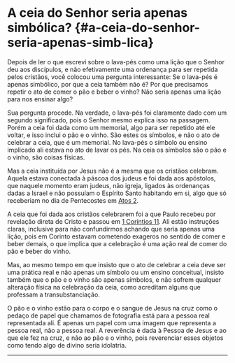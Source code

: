 # A ceia do Senhor seria apenas simbólica? {#a-ceia-do-senhor-seria-apenas-simb-lica}

Depois de ler o que escrevi sobre o lava-pés como uma lição que o Senhor deu aos discípulos, e não efetivamente uma ordenança para ser repetida pelos cristãos, você colocou uma pergunta interessante: Se o lava-pés é apenas simbólico, por que a ceia também não é? Por que precisamos repetir o ato de comer o pão e beber o vinho? Não seria apenas uma lição para nos ensinar algo?

Sua pergunta procede. Na verdade, o lava-pés foi claramente dado com um segundo significado, pois o Senhor mesmo explica isso na passagem. Porém a ceia foi dada como um memorial, algo para ser repetido até ele voltar, e isso inclui o pão e o vinho. São estes os símbolos, e não o ato de celebrar a ceia, que é um memorial. No lava-pés o símbolo ou ensino implicado ali estava no ato de lavar os pés. Na ceia os símbolos são o pão e o vinho, são coisas físicas.

Mas a ceia instituída por Jesus não é a mesma que os cristãos celebram. Aquela estava conectada à páscoa dos judeus e foi dada aos apóstolos, que naquele momento eram judeus, não igreja, ligados às ordenanças dadas a Israel e não possuíam o Espírito Santo habitando em si, algo que só receberiam no dia de Pentecostes em [Atos 2](http://bibliaonline.com.br/acf/atos/2).

A ceia que foi dada aos cristãos celebrarem foi a que Paulo recebeu por revelação direta de Cristo e passou em [1 Coríntios 11](http://bibliaonline.com.br/acf/1co/11). Ali estão instruções claras, inclusive para não confundirmos achando que seria apenas uma lição, pois em Corinto estavam cometendo exageros no sentido de comer e beber demais, o que implica que a celebração é uma ação real de comer do pão e beber do vinho.

Mas, ao mesmo tempo em que insisto que o ato de celebrar a ceia deve ser uma prática real e não apenas um símbolo ou um ensino conceitual, insisto também que o pão e o vinho são apenas símbolos, e não sofrem qualquer alteração física na celebração da ceia, como acreditam alguns que professam a transubstanciação.

O pão e o vinho estão para o corpo e o sangue de Jesus na cruz como o pedaço de papel que chamamos de fotografia está para a pessoa real representada ali. É apenas um papel com uma imagem que representa a pessoa real, não a pessoa real. A reverência é dada à Pessoa de Jesus e ao que ele fez na cruz, e não ao pão e o vinho, pois reverenciar esses objetos como tendo algo de divino seria idolatria.

*****